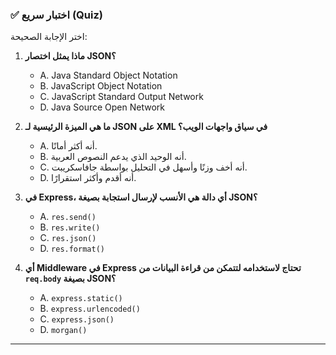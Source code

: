 ### ✅ اختبار سريع (Quiz)
اختر الإجابة الصحيحة:

1.  **ماذا يمثل اختصار JSON؟**
    * A. Java Standard Object Notation
    * B. JavaScript Object Notation
    * C. JavaScript Standard Output Network
    * D. Java Source Open Network

2.  **ما هي الميزة الرئيسية لـ JSON على XML في سياق واجهات الويب؟**
    * A. أنه أكثر أمانًا.
    * B. أنه الوحيد الذي يدعم النصوص العربية.
    * C. أنه أخف وزنًا وأسهل في التحليل بواسطة جافاسكريبت.
    * D. أنه أقدم وأكثر استقرارًا.

3.  **في Express، أي دالة هي الأنسب لإرسال استجابة بصيغة JSON؟**
    * A. `res.send()`
    * B. `res.write()`
    * C. `res.json()`
    * D. `res.format()`

4.  **أي Middleware في Express تحتاج لاستخدامه لتتمكن من قراءة البيانات من `req.body` بصيغة JSON؟**
    * A. `express.static()`
    * B. `express.urlencoded()`
    * C. `express.json()`
    * D. `morgan()`

---